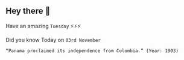 ## Hey there 👋
Have an amazing `Tuesday` ⚡⚡⚡

Did you know Today on `03rd November`
```
“Panama proclaimed its independence from Colombia.” (Year: 1903)
```

